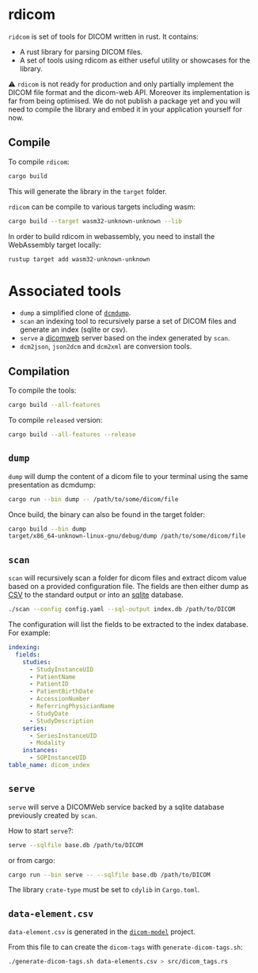 # rdicom

`ridcom` is set of tools for DICOM written in rust. It contains:
- A rust library for parsing DICOM files.
- A set of tools using rdicom as either useful utility or showcases for the library.


⚠️ `rdicom` is not ready for production and only partially implement the DICOM
file format and the dicom-web API. Moreover its implementation is far from being
optimised. We do not publish a package yet and you will need to compile the library
and embed it in your application yourself for now.

## Compile

To compile `rdicom`:
```bash
cargo build
```

This will generate the library in the `target` folder.

`rdicom` can be compile to various targets including wasm:
```bash
cargo build --target wasm32-unknown-unknown --lib
```

In order to build rdicom in webassembly, you need to install the WebAssembly target locally:
```bash
rustup target add wasm32-unknown-unknown
```

# Associated tools

- `dump` a simplified clone of [`dcmdump`](https://support.dcmtk.org/docs/dcmdump.html).
- `scan` an indexing tool to recursively parse a set of DICOM files and generate an index (sqlite or csv).
- `serve` a [dicomweb](https://www.dicomstandard.org/using/dicomweb) server based on the index generated by `scan`.
- `dcm2json`, `json2dcm` and `dcm2xml` are conversion tools.

## Compilation

To compile the tools:
```bash
cargo build --all-features
```

To compile `released` version:
```bash
cargo build --all-features --release
```

## `dump`

`dump` will dump the content of a dicom file to your terminal using the same presentation as
dcmdump:
```bash
cargo run --bin dump -- /path/to/some/dicom/file
```

Once build, the binary can also be found in the target folder:
```bash
cargo build --bin dump
target/x86_64-unknown-linux-gnu/debug/dump /path/to/some/dicom/file
```

## `scan`

`scan` will recursively scan a folder for dicom files and extract dicom value based
on a provided configuration file. The fields are then either dump as
[CSV](https://en.wikipedia.org/wiki/Comma-separated_values)
to the standard output or into an [sqlite](https://sqlite.org/index.html) database.

```bash
./scan --config config.yaml --sql-output index.db /path/to/DICOM
```

The configuration will list the fields to be extracted to the index database. For example:
```yaml
indexing:
  fields:
    studies:
      - StudyInstanceUID
      - PatientName
      - PatientID
      - PatientBirthDate
      - AccessionNumber
      - ReferringPhysicianName
      - StudyDate
      - StudyDescription
    series:
      - SeriesInstanceUID
      - Modality
    instances:
      - SOPInstanceUID
table_name: dicom_index
```

## `serve`

`serve` will serve a DICOMWeb service backed by a sqlite database previously created
by `scan`.

How to start `serve`?:
```bash
serve --sqlfile base.db /path/to/DICOM
```

or from cargo:
```bash
cargo run --bin serve -- --sqlfile base.db /path/to/DICOM
```

The library `crate-type` must be set to `cdylib` in `Cargo.toml`.

## `data-element.csv`

`data-element.csv` is generated in the [`dicom-model`](https://bitbucket.org/jdmichaud/dicom-model/) project.

From this file to can create the `dicom-tags` with `generate-dicom-tags.sh`:
```bash
./generate-dicom-tags.sh data-elements.csv > src/dicom_tags.rs
```